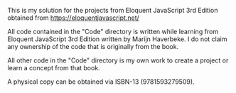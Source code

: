 This is my solution for the projects from Eloquent JavaScript 3rd Edition obtained from https://eloquentjavascript.net/

All code contained in the "Code" directory is written while learning from Eloquent JavaScript 3rd Edition written by Marijn Haverbeke. I do not claim any ownership of the code that is originally from the book.

All other code in the "Code" directory is my own work to create a project or learn a concept from that book.

A physical copy can be obtained via ISBN-13 (9781593279509).
